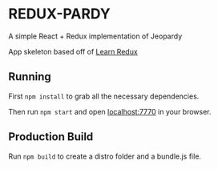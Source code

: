 # REDUX-PARDY


A simple React + Redux implementation of Jeopardy

App skeleton based off of [Learn Redux](https://learnredux.com)


## Running

First `npm install` to grab all the necessary dependencies. 

Then run `npm start` and open <localhost:7770> in your browser.

## Production Build

Run `npm build` to create a distro folder and a bundle.js file.

